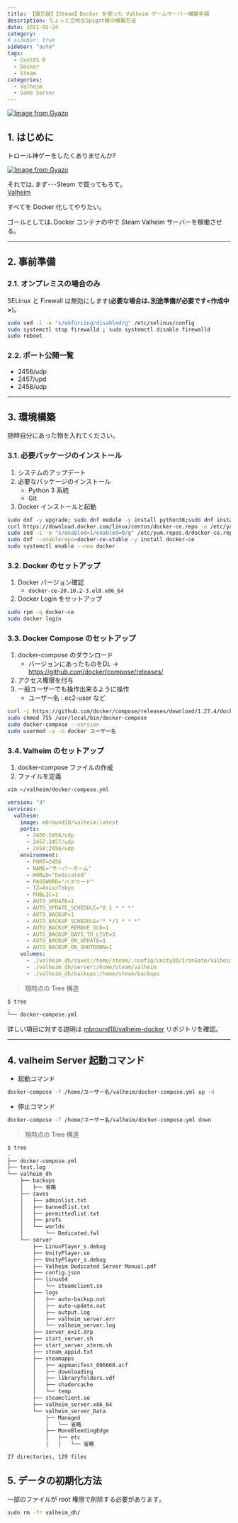 ```yaml
---
title: 【備忘録】【Steam】Docker を使った Valheim ゲームサーバー構築手順
description: ちょっと立地なSpigot鯖の構築方法
date: 2021-02-24
category:
# sidebar: true
sidebar: "auto"
tags:
  - CentOS 8
  - Docker
  - Steam
categories:
  - Valheim
  - Game Server
---
```


[![Image from Gyazo](https://i.gyazo.com/668a5b6b710b3e9207113de955a6742b.png)](https://gyazo.com/668a5b6b710b3e9207113de955a6742b)

## 1. はじめに

トロール神ゲーをしたくありませんか?

[![Image from Gyazo](https://i.gyazo.com/1942a991122b7dd9c2709d878951c7d8.png)](https://gyazo.com/1942a991122b7dd9c2709d878951c7d8)

それでは､まず･･･Steam で買ってもろて｡</br>
[Valheim](https://store.steampowered.com/app/892970/Valheim/?l=japanese)

すべてを Docker 化してやりたい｡

ゴールとしては､Docker  コンテナの中で Steam Valheim サーバーを稼働させる｡

---

## 2. 事前準備

### 2.1. オンプレミスの場合のみ

SELinux と Firewall は無効にします(**必要な場合は､別途準備が必要です<作成中>**)｡

```sh
sudo sed -i -e "s/enforcing/disabled/g" /etc/selinux/config
sudo systemctl stop firewalld ; sudo systemctl disable firewalld
sudo reboot
```

### 2.2. ポート公開一覧

- 2456/udp
- 2457/upd
- 2458/udp

---

## 3. 環境構築

随時自分にあった物を入れてください｡

### 3.1. 必要パッケージのインストール

1. システムのアップデート
2. 必要なパッケージのインストール
   - Python 3 系統
   - Git
3. Docker インストールと起動

```sh
sudo dnf -y upgrade; sudo dnf module -y install python38;sudo dnf install -y git
curl https://download.docker.com/linux/centos/docker-ce.repo -o /etc/yum.repos.d/docker-ce.repo
sudo sed -i -e "s/enabled=1/enabled=0/g" /etc/yum.repos.d/docker-ce.repo
sudo dnf --enablerepo=docker-ce-stable -y install docker-ce
sudo systemctl enable --now docker
```

### 3.2. Docker のセットアップ

1. Docker バージョン確認
   - `docker-ce-20.10.2-3.el8.x86_64`
2. Docker Login をセットアップ

```sh
sudo rpm -q docker-ce
sudo docker login
```

### 3.3. Docker Compose のセットアップ

1. docker-compose のダウンロード
   - バージョンにあったものをDL -> https://github.com/docker/compose/releases/
2. アクセス権限を付与
3. 一般ユーザーでも操作出来るように操作
   - ユーザー名 : ec2-user など

```sh
curl -L https://github.com/docker/compose/releases/download/1.27.4/docker-compose-$(uname -s)-$(uname -m) -o /usr/local/bin/sudo docker-compose
sudo chmod 755 /usr/local/bin/docker-compose
sudo docker-compose --version
sudo usermod -a -G docker ユーザー名
```

### 3.4. Valheim のセットアップ

1. docker-compose ファイルの作成
2. ファイルを定義

```sh
vim ~/valheim/docker-compose.yml
```

```yaml
version: "3"
services:
  valheim:
    image: mbround18/valheim:latest
    ports:
      - 2456:2456/udp
      - 2457:2457/udp
      - 2458:2458/udp
    environment:
      - PORT=2456
      - NAME="サーバーネーム"
      - WORLD="Dedicated"
      - PASSWORD="パスワード"
      - TZ=Asia/Tokyo
      - PUBLIC=1
      - AUTO_UPDATE=1
      - AUTO_UPDATE_SCHEDULE="0 1 * * *"
      - AUTO_BACKUP=1
      - AUTO_BACKUP_SCHEDULE="* */1 * * *"
      - AUTO_BACKUP_REMOVE_OLD=1
      - AUTO_BACKUP_DAYS_TO_LIVE=3
      - AUTO_BACKUP_ON_UPDATE=1
      - AUTO_BACKUP_ON_SHUTDOWN=1
    volumes:
      - ./valheim_dh/saves:/home/steam/.config/unity3d/IronGate/Valheim
      - ./valheim_dh/server:/home/steam/valheim
      - ./valheim_dh/backups:/home/steam/backups
```

> 現時点の Tree 構造

```sh
$ tree
.
└── docker-compose.yml
```

詳しい項目に対する説明は [mbround18/valheim-docker](https://github.com/mbround18/valheim-docker) リポジトリを確認｡

---

## 4. valheim Server 起動コマンド

- 起動コマンド

```sh
docker-compose -f /home/ユーザー名/valheim/docker-compose.yml up -d
```

- 停止コマンド

```sh
docker-compose -f /home/ユーザー名/valheim/docker-compose.yml down
```

> 現時点の Tree 構造

```sh
$ tree
.
├── docker-compose.yml
├── test.log
└── valheim_dh
    ├── backups
    │   ├── 省略
    ├── saves
    │   ├── adminlist.txt
    │   ├── bannedlist.txt
    │   ├── permittedlist.txt
    │   ├── prefs
    │   └── worlds
    │       └── Dedicated.fwl
    └── server
        ├── LinuxPlayer_s.debug
        ├── UnityPlayer.so
        ├── UnityPlayer_s.debug
        ├── Valheim Dedicated Server Manual.pdf
        ├── config.json
        ├── linux64
        │   └── steamclient.so
        ├── logs
        │   ├── auto-backup.out
        │   ├── auto-update.out
        │   ├── output.log
        │   ├── valheim_server.err
        │   └── valheim_server.log
        ├── server_exit.drp
        ├── start_server.sh
        ├── start_server_xterm.sh
        ├── steam_appid.txt
        ├── steamapps
        │   ├── appmanifest_896660.acf
        │   ├── downloading
        │   ├── libraryfolders.vdf
        │   ├── shadercache
        │   └── temp
        ├── steamclient.so
        ├── valheim_server.x86_64
        └── valheim_server_Data
            ├── Managed
            │   └── 省略
            ├── MonoBleedingEdge
            │   ├── etc
            │   │   └── 省略

27 directories, 129 files

```

## 5. データの初期化方法

一部のファイルが root 権限で削除する必要があります｡

```sh
sudo rm -fr valheim_dh/
```